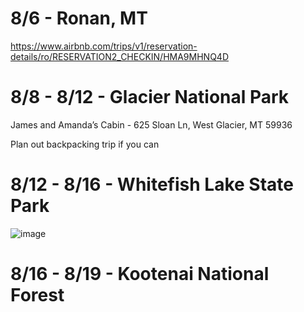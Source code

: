 
# 8/6 - Ronan, MT


https://www.airbnb.com/trips/v1/reservation-details/ro/RESERVATION2_CHECKIN/HMA9MHNQ4D




# 8/8 - 8/12 - Glacier National Park
James and Amanda’s Cabin - 625 Sloan Ln, West Glacier, MT 59936


Plan out backpacking trip if you can



# 8/12 - 8/16 - Whitefish Lake State Park 

![image](https://github.com/alowry721/August2024/assets/18517196/64a1a233-4a4f-4e8e-b328-eb9e132366a3)


# 8/16 - 8/19 - Kootenai National Forest

